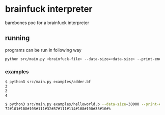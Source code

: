 # brainfuck interpreter
barebones poc for a brainfuck interpreter

## running
programs can be run in following way
``` bash
python src/main.py <brainfuck-file> --data-size=<data-size> --print-end=<print-end>
```

### examples
``` bash
$ python3 src/main.py examples/adder.bf
2
2
4
```
``` bash
$ python3 src/main.py examples/helloworld.b --data-size=30000 --print-end=#
72#101#108#108#111#32#87#111#114#108#100#33#10#%                                                             
```
